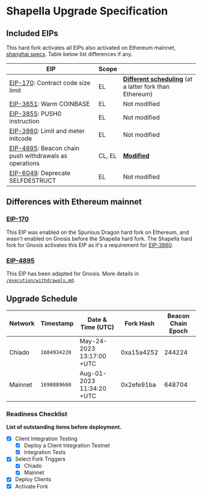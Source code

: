 # Shapella Upgrade Specification

## Included EIPs

This hard fork activates all EIPs also activated on Ethereum mainnet, [shanghai specs](https://github.com/ethereum/execution-specs/blob/master/network-upgrades/mainnet-upgrades/shanghai.md).
Table below list differences if any.

| EIP | Scope |  |
| - | - | - |
| [EIP-170](https://eips.ethereum.org/EIPS/eip-170): Contract code size limit | EL | [**Different scheduling**](#eip-170) (at a latter fork than Ethereum)
| [EIP-3651](https://eips.ethereum.org/EIPS/eip-3651): Warm COINBASE | EL | Not modified
| [EIP-3855](https://eips.ethereum.org/EIPS/eip-3855): PUSH0 instruction | EL | Not modified
| [EIP-3860](https://eips.ethereum.org/EIPS/eip-3860): Limit and meter initcode | EL | Not modified
| [EIP-4895](https://eips.ethereum.org/EIPS/eip-4895): Beacon chain push withdrawals as operations | CL, EL | [**Modified**](#eip-4895)
| [EIP-6049](https://eips.ethereum.org/EIPS/eip-6049): Deprecate SELFDESTRUCT | EL | Not modified

## Differences with Ethereum mainnet

### [EIP-170](https://eips.ethereum.org/EIPS/eip-170)

This EIP was enabled on the Spurious Dragon hard fork on Ethereum, and wasn't enabled on Gnosis before the Shapella hard fork. The Shapella hard fork for Gnosis activates this EIP as it's a requirement for [EIP-3860](https://eips.ethereum.org/EIPS/eip-3860).

### [EIP-4895](https://eips.ethereum.org/EIPS/eip-4895)

This EIP has been adapted for Gnosis. More details in [`/execution/withdrawals.md`](../execution/withdrawals.md).

## Upgrade Schedule

| Network | Timestamp    | Date & Time (UTC)             | Fork Hash | Beacon Chain Epoch |
| ------- | ------------ | ----------------------------- | --------- | ------------------ |
| Chiado  | `1684934220` | May-24-2023 13:17:00 +UTC | 0xa15a4252 | 244224             |
| Mainnet | `1690889660` | Aug-01-2023 11:34:20 +UTC | 0x2efe91ba | 648704             |

### Readiness Checklist

**List of outstanding items before deployment.**

- [x] Client Integration Testing
  - [x] Deploy a Client Integration Testnet
  - [x] Integration Tests
- [x] Select Fork Triggers
  - [x] Chiado
  - [x] Mainnet
- [x] Deploy Clients
- [x] Activate Fork
